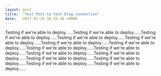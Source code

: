 ```yaml
---
layout: post
title:  "Test Post to test blog connection"
date:   2017-01-24 16:25:36 +0000
---
```



Testing if we're able to deploy......Testing if we're able to deploy......Testing if we're able to deploy......Testing if we're able to deploy......Testing if we're able to deploy......Testing if we're able to deploy......Testing if we're able to deploy......Testing if we're able to deploy......Testing if we're able to deploy......Testing if we're able to deploy......Testing if we're able to deploy......Testing if we're able to deploy......Testing if we're able to deploy......Testing if we're able to deploy......Testing if we're able to deploy......
